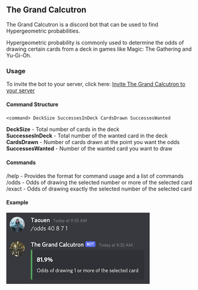 ## The Grand Calcutron 

The Grand Calcutron is a discord bot that can be used to find Hypergeometric probabilities. 

Hypergeometric probability is commonly used to determine the odds of drawing certain cards from a deck in games like Magic: The Gathering and Yu-Gi-Oh.

### Usage

To invite the bot to your server, click here: [Invite The Grand Calcutron to your server](https://discord.com/api/oauth2/authorize?client_id=867235663119646731&permissions=2148002880&scope=bot)

#### Command Structure

`<command> DeckSize SuccessesInDeck CardsDrawn SuccessesWanted`

**DeckSize** - Total number of cards in the deck  
**SuccessesInDeck** - Total number of the wanted card in the deck  
**CardsDrawn** - Number of cards drawn at the point you want the odds  
**SuccessesWanted** - Number of the wanted card you want to draw  

#### Commands

/help - Provides the format for command usage and a list of commands  
/odds - Odds of drawing the selected number or more of the selected card  
/exact - Odds of drawing exactly the selected number of the selected card

#### Example

![Example of Odds command on Discord](/assets/example1.png)